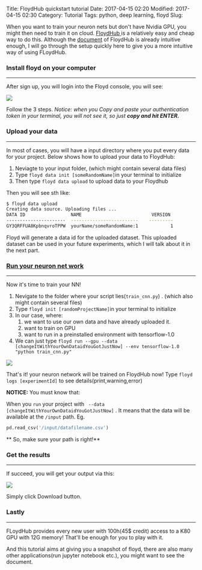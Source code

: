 Title: FloydHub quickstart tutorial
Date: 2017-04-15 02:20
Modified: 2017-04-15 02:30
Category: Tutorial
Tags: python, deep learning, floyd
Slug: 

When you want to train your neuron nets but don't have Nvidia GPU,  you might then need to train it on cloud.  [FloydHub ](https://www.floydhub.com/)  is a relatively easy and cheap way to do this. Although the [document](http://docs.floydhub.com/)  of FloydHub is already intuitive enough, I will go through the setup quickly here to give you a more intuitive way of using FLoydHub.

### Install floyd on your computer
---
After sign up, you will login into the Floyd console, you will see:

![]({filename}/images/floydconsole.png)

Follow the 3 steps. *Notice: when you Copy and paste your authentication token in your terminal, you will not see it, so just **copy and hit ENTER.*** 

### Upload your data 
---
In most of cases, you will have a input directory where you put every data for your project. Below shows how to upload your data to FloydHub: 


1. Neviagte to your input folder, (which might contain several data files)
2. Type ```floyd data init [someRandomName]```in your terminal  to initialize
3. Then type ```floyd data upload``` to upload data to your Floydhub

Then you will see sth like:
```bash
$ floyd data upload
Creating data source. Uploading files ...
DATA ID                 NAME                          VERSION
----------------------  -------------------------    ---------
GY3QRFFUA8KpbnqvroTPPW  yourName/someRandomName:1            1
```
Floyd will generate a data id for the uploaded dataset. This uploaded dataset can be used in your future experiments, which I will talk about it in the next part.


### [Run your neuron net work ](http://docs.floydhub.com/commands/run/)
---
Now it's time to train your NN!


1. Nevigate to the folder where your script lies(```train_cnn.py```) .   (which also might contain several files)
2. Type ```floyd init [randomProjectName]```in your terminal  to initialize
3. In our case, where: 
	1. we want to use our own data and have already uploaded it. 
	2. want to train on GPU 
	3. want to run in a preinstalled environment with tensorflow-1.0  
5. We can just type ```floyd run --gpu --data [changeItWithYourOwnDataidYouGotJustNow] --env tensorflow-1.0 "python train_cnn.py"```

![]({filename}/images/runoptions.png)


That's it! your neuron network will be trained on FloydHub now! Type ```floyd logs [experimentId]``` to see details(print,warning,error)
 
**NOTICE:**
You must know that:

When you ```run``` your project with  ``` --data [changeItWithYourOwnDataidYouGotJustNow]``` . It means that the data will be available at the ```/input``` path. Eg.  
```python
pd.read_csv('/input/datafilename.csv')
```
** So, make sure your path is right!**


### Get the results
---
If succeed, you will get your output via this:

![]({filename}/images/floydoutput.png)

Simply click Download button.

### Lastly 
---
FLoydHub provides every new user with 100h(45$ credit) access to a K80 GPU with 12G memory! That'll be enough for you to play with it.

And this tutorial aims at giving you a snapshot of floyd, there are also many other applications(run jupyter notebook etc.), you might want to see the document.